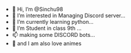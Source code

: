 - 👋 Hi, I’m @Sinchu98
- 👀 I’m interested in Managing Discord server...
- 🌱 I’m currently learning python...
- 💞️ I’m Student in class 9th ...
- 📫 making some DISCORD bots...
- 🤭 and I am also love animes 
<!---
Sinchu98/Sinchu98 is a ✨ special ✨ repository because its `README.md` (this file) appears on your GitHub profile.
You can click the Preview link to take a look at your changes.
--->
